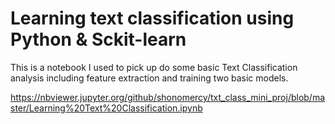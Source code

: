 # Learning text classification using Python &amp; Sckit-learn

This is a notebook I used to pick up do some basic Text Classification analysis including feature extraction and training two basic models. 

https://nbviewer.jupyter.org/github/shonomercy/txt_class_mini_proj/blob/master/Learning%20Text%20Classification.ipynb

